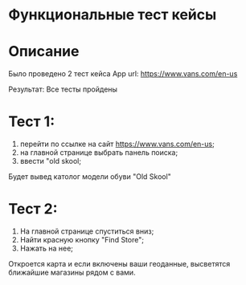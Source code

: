 # Функциональные тест кейсы
# Описание
Было проведено 2 тест кейса App url: https://www.vans.com/en-us 

Результат: Все тесты пройдены

# Тест 1:
1. перейти по ссылке на сайт https://www.vans.com/en-us;
2. на главной странице выбрать панель поиска;
3. ввести "old skool;

Будет вывед католог модели обуви "Old Skool"

# Тест 2:
1. На главной странице спуститься вниз;
2. Найти красную кнопку "Find Store";
3. Нажать на нее;

Откроется карта и если включены ваши геоданные, высветятся ближайшие магазины рядом с вами.
